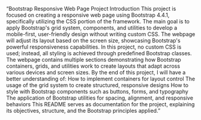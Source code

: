 “Bootstrap Responsive Web Page Project
Introduction
This project is focused on creating a responsive web page using Bootstrap 4.4.1, specifically utilizing the CSS portion of the framework. The main goal is to apply Bootstrap's grid system, components, and utilities to develop a mobile-first, user-friendly design without writing custom CSS. The webpage will adjust its layout based on the screen size, showcasing Bootstrap's powerful responsiveness capabilities.
In this project, no custom CSS is used; instead, all styling is achieved through predefined Bootstrap classes. The webpage contains multiple sections demonstrating how Bootstrap containers, grids, and utilities work to create layouts that adapt across various devices and screen sizes.
By the end of this project, I will have a better understanding of:
How to implement containers for layout control
The usage of the grid system to create structured, responsive designs
How to style with Bootstrap components such as buttons, forms, and typography
The application of Bootstrap utilities for spacing, alignment, and responsive behaviors
This README serves as documentation for the project, explaining its objectives, structure, and the Bootstrap principles applied.”


